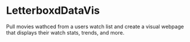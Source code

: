 # LetterboxdDataVis
Pull movies wathced from a users watch list and create a visual webpage that displays their watch stats, trends, and more.
